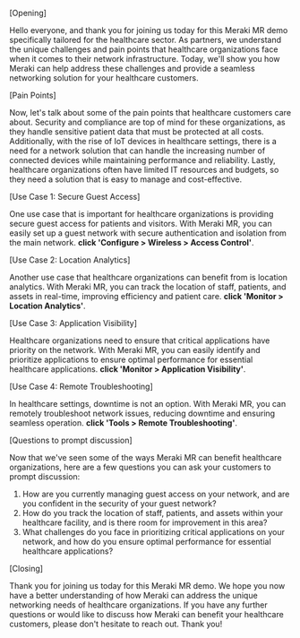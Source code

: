[Opening]

Hello everyone, and thank you for joining us today for this Meraki MR demo specifically tailored for the healthcare sector. As partners, we understand the unique challenges and pain points that healthcare organizations face when it comes to their network infrastructure. Today, we'll show you how Meraki can help address these challenges and provide a seamless networking solution for your healthcare customers.

[Pain Points]

Now, let's talk about some of the pain points that healthcare customers care about. Security and compliance are top of mind for these organizations, as they handle sensitive patient data that must be protected at all costs. Additionally, with the rise of IoT devices in healthcare settings, there is a need for a network solution that can handle the increasing number of connected devices while maintaining performance and reliability. Lastly, healthcare organizations often have limited IT resources and budgets, so they need a solution that is easy to manage and cost-effective.

[Use Case 1: Secure Guest Access]

One use case that is important for healthcare organizations is providing secure guest access for patients and visitors. With Meraki MR, you can easily set up a guest network with secure authentication and isolation from the main network. **click 'Configure > Wireless > Access Control'**.

[Use Case 2: Location Analytics]

Another use case that healthcare organizations can benefit from is location analytics. With Meraki MR, you can track the location of staff, patients, and assets in real-time, improving efficiency and patient care. **click 'Monitor > Location Analytics'**.

[Use Case 3: Application Visibility]

Healthcare organizations need to ensure that critical applications have priority on the network. With Meraki MR, you can easily identify and prioritize applications to ensure optimal performance for essential healthcare applications. **click 'Monitor > Application Visibility'**.

[Use Case 4: Remote Troubleshooting]

In healthcare settings, downtime is not an option. With Meraki MR, you can remotely troubleshoot network issues, reducing downtime and ensuring seamless operation. **click 'Tools > Remote Troubleshooting'**.

[Questions to prompt discussion]

Now that we've seen some of the ways Meraki MR can benefit healthcare organizations, here are a few questions you can ask your customers to prompt discussion:

1. How are you currently managing guest access on your network, and are you confident in the security of your guest network?
2. How do you track the location of staff, patients, and assets within your healthcare facility, and is there room for improvement in this area?
3. What challenges do you face in prioritizing critical applications on your network, and how do you ensure optimal performance for essential healthcare applications?

[Closing]

Thank you for joining us today for this Meraki MR demo. We hope you now have a better understanding of how Meraki can address the unique networking needs of healthcare organizations. If you have any further questions or would like to discuss how Meraki can benefit your healthcare customers, please don't hesitate to reach out. Thank you!